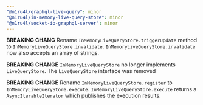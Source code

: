 ```yaml
---
"@n1ru4l/graphql-live-query": minor
"@n1ru4l/in-memory-live-query-store": minor
"@n1ru4l/socket-io-graphql-server": minor
---
```


**BREAKING CHANG** Rename `InMemoryLiveQueryStore.triggerUpdate` method to `InMemoryLiveQueryStore.invalidate`. `InMemoryLiveQueryStore.invalidate` now also accepts an array of strings.

**BREAKING CHANGE** `InMemoryLiveQueryStore` no longer implements `LiveQueryStore`. The `LiveQueryStore` interface was removed

**BREAKING CHANGE** Rename `InMemoryLiveQueryStore.register` to `InMemoryLiveQueryStore.execute`. `InMemoryLiveQueryStore.execute` returns a `AsyncIterableIterator` which publishes the execution results.
